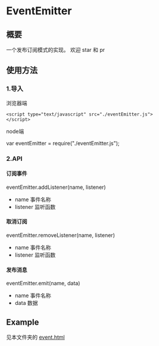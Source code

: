 # EventEmitter

## 概要
一个发布订阅模式的实现。
欢迎 star 和 pr

## 使用方法
### 1.导入
浏览器端

```
<script type="text/javascript" src="./eventEmitter.js">
</script>
```
node端

var eventEmitter = require("./eventEmitter.js");

### 2.API
#### 订阅事件
eventEmitter.addListener(name, listener)
* name 事件名称
* listener 监听函数

#### 取消订阅
eventEmitter.removeListener(name, listener)
* name 事件名称
* listener 监听函数

#### 发布消息
eventEmitter.emit(name, data)
* name 事件名称
* data 数据

## Example
见本文件夹的 [event.html](https://github.com/wangzianan/EventEmitter/blob/master/event.html)
